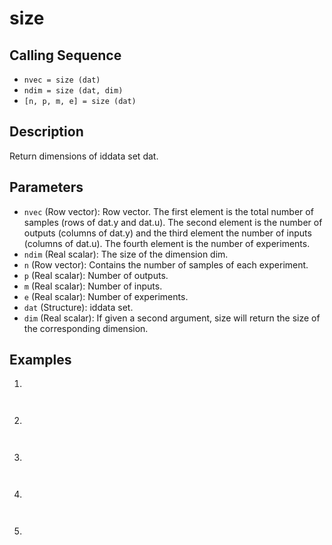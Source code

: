 # size

## Calling Sequence
- `nvec = size (dat)`
- `ndim = size (dat, dim)`
- `[n, p, m, e] = size (dat)`

## Description
Return dimensions of iddata set dat.

## Parameters
- `nvec` (Row vector): Row vector. The first element is the total number of samples (rows of dat.y and dat.u). The second element is the number of outputs (columns of dat.y) and the third element the number of inputs (columns of dat.u). The fourth element is the number of experiments.
- `ndim` (Real scalar): The size of the dimension dim.
- `n` (Row vector): Contains the number of samples of each experiment.
- `p` (Real scalar): Number of outputs.
- `m` (Real scalar): Number of inputs.
- `e` (Real scalar): Number of experiments.
- `dat` (Structure): iddata set.
- `dim` (Real scalar): If given a second argument, size will return the size of the corresponding dimension.

## Examples
1.
```

```
```

```
2.
```

```
```

```

3.
```

```
```

```

4.
```

```
```

```

5.
```

```
```

```
